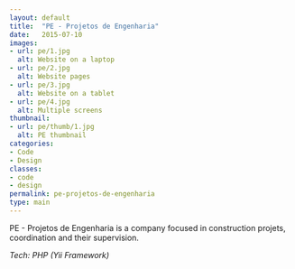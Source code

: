 ```yaml
---
layout: default
title:  "PE - Projetos de Engenharia"
date:   2015-07-10
images: 
- url: pe/1.jpg
  alt: Website on a laptop
- url: pe/2.jpg
  alt: Website pages
- url: pe/3.jpg
  alt: Website on a tablet
- url: pe/4.jpg
  alt: Multiple screens
thumbnail:
- url: pe/thumb/1.jpg
  alt: PE thumbnail
categories:
- Code
- Design
classes:
- code
- design
permalink: pe-projetos-de-engenharia
type: main
---
```

PE - Projetos de Engenharia is a company focused in construction projets, coordination and their supervision.

*Tech: PHP (Yii Framework)*